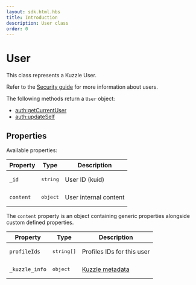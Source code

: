 ```yaml
---
layout: sdk.html.hbs
title: Introduction
description: User class
order: 0
---
```


# User

This class represents a Kuzzle User.

Refer to the [Security guide](/core/1/guide/guides/essentials/security/) for more information about users.

The following methods return a `User` object:

- [auth:getCurrentUser](/sdk/js/6/controllers/auth/get-current-user)
- [auth:updateSelf](/sdk/js/6/controllers/auth/update-self)

## Properties

Available properties:

| Property  | Type              | Description           |
| --------- | ----------------- | --------------------- |
| `_id`     | <pre>string</pre> | User ID (kuid)        |
| `content` | <pre>object</pre> | User internal content |

The `content` property is an object containing generic properties alongside custom defined properties.

| Property       | Type                | Description                                                           |
| -------------- | ------------------- | --------------------------------------------------------------------- |
| `profileIds`   | <pre>string[]</pre> | Profiles IDs for this user                                            |
| `_kuzzle_info` | <pre>object</pre>   | [Kuzzle metadata](/core/1/guide/guides/essentials/document-metadata/) |
